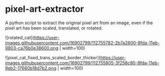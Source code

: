 # pixel-art-extractor

A python script to extract the original pixel art from an image, even if the pixel art has been scaled, translated, or rotated.

![rotated_cat](https://user-images.githubusercontent.com/16902799/112755782-2b7a2600-8fda-11eb-9803-ca76b0e38600.png | width=100)

![pixel_cat_fixed_trans_scaled_border_thicker](https://user-images.githubusercontent.com/16902799/112755805-3f258c80-8fda-11eb-9eb2-17660b18d7b2.png | width=100)
